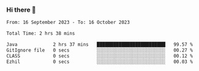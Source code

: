 ### Hi there 👋

<!--START_SECTION:waka-->

```txt
From: 16 September 2023 - To: 16 October 2023

Total Time: 2 hrs 38 mins

Java             2 hrs 37 mins   █████████████████████████   99.57 %
GitIgnore file   0 secs          ░░░░░░░░░░░░░░░░░░░░░░░░░   00.27 %
CLASS            0 secs          ░░░░░░░░░░░░░░░░░░░░░░░░░   00.12 %
Ezhil            0 secs          ░░░░░░░░░░░░░░░░░░░░░░░░░   00.03 %
```

<!--END_SECTION:waka-->

<!--
**jaimesalcedo1/jaimesalcedo1** is a ✨ _special_ ✨ repository because its `README.md` (this file) appears on your GitHub profile.

Here are some ideas to get you started:

- 🔭 I’m currently working on ...
- 🌱 I’m currently learning ...
- 👯 I’m looking to collaborate on ...
- 🤔 I’m looking for help with ...
- 💬 Ask me about ...
- 📫 How to reach me: ...
- 😄 Pronouns: ...
- ⚡ Fun fact: ...
-->

